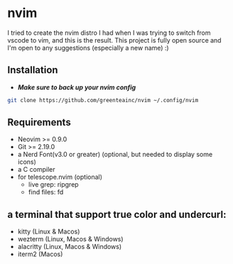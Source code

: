 # nvim
I tried to create the nvim distro I had when I was trying to switch from vscode to vim, and this is the result. This project is fully open source and I'm open to any suggestions (especially a new name) :)
## Installation
- ***Make sure to back up your nvim config***
```bash
git clone https://github.com/greenteainc/nvim ~/.config/nvim
```
## Requirements
- Neovim >= 0.9.0
- Git >= 2.19.0 
- a Nerd Font(v3.0 or greater) (optional, but needed to display some icons)
- a C compiler
- for telescope.nvim (optional)
  - live grep: ripgrep
  - find files: fd
## a terminal that support true color and undercurl:
- kitty (Linux & Macos)
- wezterm (Linux, Macos & Windows)
- alacritty (Linux, Macos & Windows)
- iterm2 (Macos)
